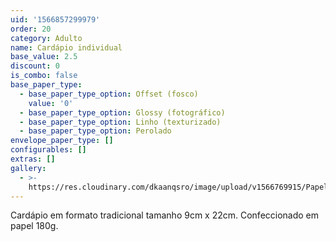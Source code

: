 ```yaml
---
uid: '1566857299979'
order: 20
category: Adulto
name: Cardápio individual
base_value: 2.5
discount: 0
is_combo: false
base_paper_type:
  - base_paper_type_option: Offset (fosco)
    value: '0'
  - base_paper_type_option: Glossy (fotográfico)
  - base_paper_type_option: Linho (texturizado)
  - base_paper_type_option: Perolado
envelope_paper_type: []
configurables: []
extras: []
gallery:
  - >-
    https://res.cloudinary.com/dkaanqsro/image/upload/v1566769915/Papelaria%20adulto/Menu_individual_1_z9smqg.jpg
---
```


Cardápio em formato tradicional tamanho 9cm x 22cm. Confeccionado em papel
180g.
